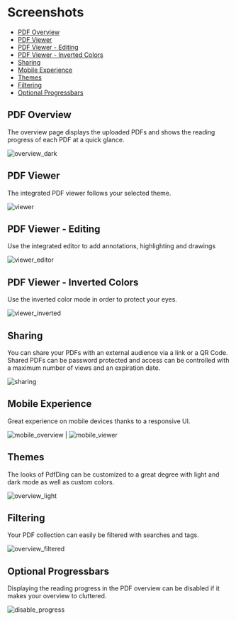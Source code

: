# Screenshots

- [PDF Overview](#pdf-overview)
- [PDF Viewer](#pdf-viewer)
- [PDF Viewer - Editing](#pdf-viewer---editing)
- [PDF Viewer - Inverted Colors](#pdf-viewer---inverted-colors)
- [Sharing](#sharing)
- [Mobile Experience](#mobile-experience)
- [Themes](#themes)
- [Filtering](#filtering)
- [Optional Progressbars](#optional-progressbars)


## PDF Overview
The overview page displays the uploaded PDFs and shows the reading progress of each PDF at a quick glance.

![overview_dark](https://github.com/mrmn2/PdfDing-Screenshots/blob/master/screenshots/pdf_overview_dark_green.png)

## PDF Viewer
The integrated PDF viewer follows your selected theme.

![viewer](https://github.com/mrmn2/PdfDing-Screenshots/blob/master/screenshots/pdf_viewer_blue.png)

## PDF Viewer - Editing
Use the integrated editor to add annotations, highlighting and drawings

![viewer_editor](https://github.com/mrmn2/PdfDing-Screenshots/blob/master/screenshots/pdf_viewer_editing.png)

## PDF Viewer - Inverted Colors
Use the inverted color mode in order to protect your eyes.

![viewer_inverted](https://github.com/mrmn2/PdfDing-Screenshots/blob/master/screenshots/pdf_viewer_inverted_colors.png)

## Sharing
You can share your PDFs with an external audience via a link or a QR Code. Shared PDFs can be password protected and
access can be controlled with a maximum number of views and an expiration date.

![sharing](https://github.com/mrmn2/PdfDing-Screenshots/blob/master/screenshots/pdf_share_light_gray.png)

## Mobile Experience
Great experience on mobile devices thanks to a responsive UI.

![mobile_overview](https://github.com/mrmn2/PdfDing-Screenshots/blob/master/screenshots/mobile_pdf_overview.png)  |  ![mobile_viewer](https://github.com/mrmn2/PdfDing-Screenshots/blob/master/screenshots/mobile_pdf_viewer.png)

## Themes
The looks of PdfDing can be customized to a great degree with light and dark mode as well as custom colors.

![overview_light](https://github.com/mrmn2/PdfDing-Screenshots/blob/master/screenshots/pdf_overview_light_red.png)

## Filtering
Your PDF collection can easily be filtered with searches and tags.

![overview_filtered](https://github.com/mrmn2/PdfDing-Screenshots/blob/master/screenshots/pdf_overview_search_dark_blue.png)

## Optional Progressbars
Displaying the reading progress in the PDF overview can be disabled if it makes your overview to cluttered.

![disable_progress](https://github.com/mrmn2/PdfDing-Screenshots/blob/master/screenshots/pdf_overview_light_gray_no_progress.png)
